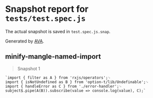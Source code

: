 # Snapshot report for `tests/test.spec.js`

The actual snapshot is saved in `test.spec.js.snap`.

Generated by [AVA](https://ava.li).

## minify-mangle-named-import

> Snapshot 1

    `import { filter as A } from 'rxjs/operators';␊
    import { isNotUndefined as B } from 'option-t/lib/Undefinable';␊
    import { handleError as C } from './error-handler';␊
    subject$.pipe(A(B)).subscribe(value => console.log(value), C);`

